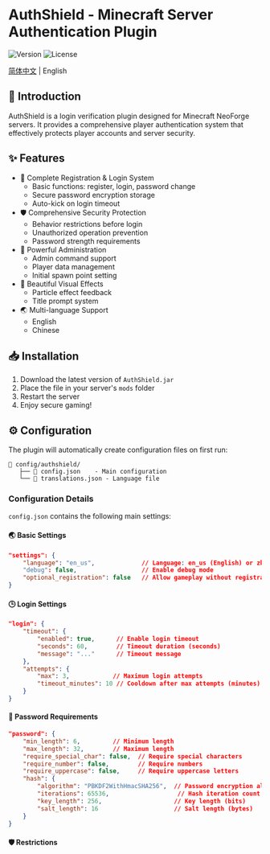 # AuthShield - Minecraft Server Authentication Plugin

![Version](https://img.shields.io/badge/NeoForge-1.21.1-blue)
![License](https://img.shields.io/badge/License-MIT-green)

[简体中文](README_CH.md) | English

## 📝 Introduction

AuthShield is a login verification plugin designed for Minecraft NeoForge servers. It provides a comprehensive player authentication system that effectively protects player accounts and server security.

## ✨ Features

- 🔐 Complete Registration & Login System
  - Basic functions: register, login, password change
  - Secure password encryption storage
  - Auto-kick on login timeout
- 🛡️ Comprehensive Security Protection
  - Behavior restrictions before login
  - Unauthorized operation prevention
  - Password strength requirements
- 👑 Powerful Administration
  - Admin command support
  - Player data management
  - Initial spawn point setting
- 🎨 Beautiful Visual Effects
  - Particle effect feedback
  - Title prompt system
- 🌏 Multi-language Support
  - English
  - Chinese

## 📥 Installation

1. Download the latest version of `AuthShield.jar`
2. Place the file in your server's `mods` folder
3. Restart the server
4. Enjoy secure gaming!

## ⚙️ Configuration

The plugin will automatically create configuration files on first run:
```
📁 config/authshield/
   ├── 📄 config.json    - Main configuration
   └── 📄 translations.json - Language file
```

### Configuration Details

`config.json` contains the following main settings:

#### 🌏 Basic Settings
```json
"settings": {
    "language": "en_us",             // Language: en_us (English) or zh_cn (Chinese)
    "debug": false,                  // Enable debug mode
    "optional_registration": false   // Allow gameplay without registration when true
}
```

#### 🕒 Login Settings
```json
"login": {
    "timeout": {
        "enabled": true,      // Enable login timeout
        "seconds": 60,        // Timeout duration (seconds)
        "message": "..."      // Timeout message
    },
    "attempts": {
        "max": 3,            // Maximum login attempts
        "timeout_minutes": 10 // Cooldown after max attempts (minutes)
    }
}
```

#### 🔑 Password Requirements
```json
"password": {
    "min_length": 6,         // Minimum length
    "max_length": 32,        // Maximum length
    "require_special_char": false,  // Require special characters
    "require_number": false,        // Require numbers
    "require_uppercase": false,     // Require uppercase letters
    "hash": {
        "algorithm": "PBKDF2WithHmacSHA256",  // Password encryption algorithm
        "iterations": 65536,                   // Hash iteration count
        "key_length": 256,                    // Key length (bits)
        "salt_length": 16                     // Salt length (bytes)
    }
}
```

#### 🛡️ Restrictions
```
